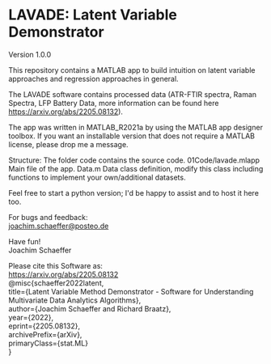 # LAVADE: Latent Variable Demonstrator
Version 1.0.0

This repository contains a MATLAB app to build intuition on latent variable approaches and regression approaches in general.

The LAVADE software contains processed data (ATR-FTIR spectra, Raman Spectra, LFP Battery Data, more information can be found here https://arxiv.org/abs/2205.08132). 

The app was written in MATLAB_R2021a by using the MATLAB app designer toolbox.
If you want an installable version that does not require a MATLAB license, please drop me a message. 

Structure: The folder code contains the source code. 
01Code/lavade.mlapp Main file of the app. 
Data.m Data class definition, modify this class including functions to implement your own/additional datasets. 

Feel free to start a python version; I'd be happy to assist and to host it here too. 

For bugs and feedback: <br />
joachim.schaeffer@posteo.de

Have fun!<br />
Joachim Schaeffer

Please cite this Software as: <br />
https://arxiv.org/abs/2205.08132 <br />
@misc{schaeffer2022latent, <br />
    title={Latent Variable Method Demonstrator - Software for Understanding Multivariate Data Analytics Algorithms}, <br />
    author={Joachim Schaeffer and Richard Braatz}, <br />
    year={2022}, <br />
    eprint={2205.08132}, <br />
    archivePrefix={arXiv}, <br />
    primaryClass={stat.ML} <br />
}
